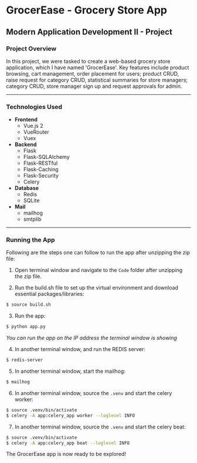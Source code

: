 # GrocerEase - Grocery Store App
## Modern Application Development II - Project

### Project Overview
In this project, we were tasked to create a web-based grocery store application, which I have named 'GrocerEase'. Key features include product browsing, cart management, order placement for users; product CRUD, raise request for category CRUD, statistical summaries for store managers; category CRUD, store manager sign up and request approvals for admin.

---

### Technologies Used
- **Frontend**
  - Vue.js 2
  - VueRouter
  - Vuex
- **Backend**
  - Flask
  - Flask-SQLAlchemy
  - Flask-RESTful
  - Flask-Caching
  - Flask-Security
  - Celery
- **Database**
  - Redis
  - SQLite
- **Mail**
  - mailhog
  - smtplib

---

### Running the App
Following are the steps one can follow to run the app after unzipping the zip file:

1. Open terminal window and navigate to the `Code` folder after unzipping the zip file.

2. Run the build.sh file to set up the virtual environment and download essential packages/libraries:
```sh
$ source build.sh
```

3. Run the app:
```sh
$ python app.py
```
_You can run the app on the IP address the terminal window is showing_

4. In another terminal window, and run the REDIS server:
```sh
$ redis-server
```

5. In another terminal window, start the mailhog:
```sh
$ mailhog
```

6. In another terminal window, source the `.venv` and start the celery worker:
```sh
$ source .venv/bin/activate
$ celery -A app:celery_app worker --loglevel INFO
```

7. In another terminal window, source the `.venv` and start the celery beat:
```sh
$ source .venv/bin/activate
$ celery -A app:celery_app beat --loglevel INFO
```

The GrocerEase app is now ready to be explored!

